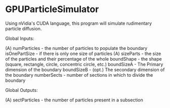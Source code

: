 # GPUParticleSimulator
Using nVidia's CUDA language, this program will simulate rudimentary particle diffusion.





Global Inputs:

(A) numParticles - the number of particles to populate the boundary
isOnePartSize - if there is only one size of particles 
(A) sizeParts - the size of the particles and their percentage of the whole
boundShape - the shape (square, rectangle, circle, concentric circle, etc.)
boundSizeA - The Primary dimension of the boundary
boundSizeB - (opt.) The secondary dimension of the boundary
numberSects - number of sections in which to divide the boundary

Global Outputs:

(A) sectParticles - the number of particles present in a subsection
